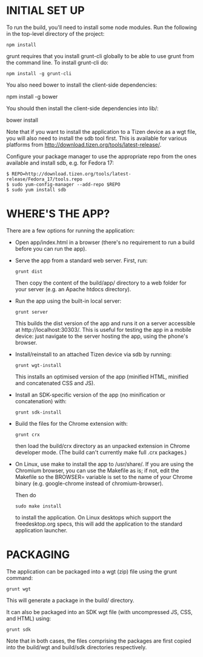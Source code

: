 # INITIAL SET UP

To run the build, you'll need to install some node modules.
Run the following in the top-level directory of the project:

    npm install

grunt requires that you install grunt-cli globally
to be able to use grunt from the command line. To install
grunt-cli do:

    npm install -g grunt-cli

You also need bower to install the client-side dependencies:

  npm install -g bower

You should then install the client-side dependencies into lib/:

  bower install

Note that if you want to install the application to a Tizen device
as a wgt file, you will also need to install the sdb tool first.
This is available for various platforms from
http://download.tizen.org/tools/latest-release/.

Configure your package manager to use the appropriate repo from the
ones available and install sdb, e.g. for Fedora 17:

    $ REPO=http://download.tizen.org/tools/latest-release/Fedora_17/tools.repo
    $ sudo yum-config-manager --add-repo $REPO
    $ sudo yum install sdb

# WHERE'S THE APP?

There are a few options for running the application:

*   Open app/index.html in a browser (there's no requirement to
    run a build before you can run the app).

*   Serve the app from a standard web server. First, run:

        grunt dist

    Then copy the content of the build/app/ directory to a web folder
    for your server (e.g. an Apache htdocs directory).

*   Run the app using the built-in local server:

        grunt server

    This builds the dist version of the app and runs it on a server
    accessible at http://localhost:30303/. This is useful for testing the
    app in a mobile device: just navigate to the server hosting
    the app, using the phone's browser.

*   Install/reinstall to an attached Tizen device via sdb by running:

        grunt wgt-install

    This installs an optimised version of the app (minified HTML,
    minified and concatenated CSS and JS).

*   Install an SDK-specific version of the app (no minification or
    concatenation) with:

        grunt sdk-install

*   Build the files for the Chrome extension with:

        grunt crx

    then load the build/crx directory as an unpacked extension in Chrome
    developer mode. (The build can't currently make full .crx packages.)

*   On Linux, use make to install the app to /usr/share/. If you are
    using the Chromium browser, you can use the Makefile as is; if not, edit the
    Makefile so the BROWSER= variable is set to the name of your Chrome
    binary (e.g. google-chrome instead of chromium-browser).

    Then do

        sudo make install

    to install the application. On Linux desktops which support the
    freedesktop.org specs, this will add the application to the standard
    application launcher.

# PACKAGING

The application can be packaged into a wgt (zip) file using the grunt
command:

    grunt wgt

This will generate a package in the build/ directory.

It can also be packaged into an SDK wgt file (with uncompressed JS,
CSS, and HTML) using:

    grunt sdk

Note that in both cases, the files comprising the packages are
first copied into the build/wgt and build/sdk directories respectively.
